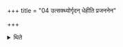 +++
title = "04 उत्सक्थ्योर्गृदन् धेहीति प्रजननेन"

+++

<details><summary>थिते</summary>

उत्सक्थ्योर्गृदं धेहीति प्रजननेन प्रजननं सन्धायाम्बे अम्बाल्यम्बिक इति महिष्यश्वं गर्हते ४
</details>

